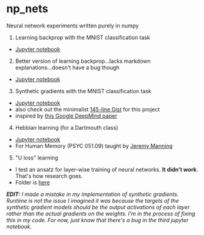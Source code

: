 # np_nets
Neural network experiments written purely in numpy

1. Learning backprop with the MNIST classification task
  * [Jupyter notebook](https://nbviewer.jupyter.org/github/greydanus/np_nets/blob/master/mnist_nn.ipynb)
2. Better version of learning backprop...lacks markdown explanations...doesn't have a bug though
  * [Jupyter notebook](https://nbviewer.jupyter.org/github/greydanus/np_nets/blob/master/numpy-mnist.ipynb)
3. Synthetic gradients with the MNIST classification task
  * [Jupyter notebook](https://nbviewer.jupyter.org/github/greydanus/np_nets/blob/master/synthetic_gradients.ipynb)
  * also check out the minimalist [145-line Gist](https://gist.github.com/greydanus/1cb90875f24015660ae91fa637f167a9) for this project
  * inspired by [this Google DeepMind paper](https://deepmind.com/blog/decoupled-neural-networks-using-synthetic-gradients/)
4. Hebbian learning (for a Dartmouth class)
  * [Jupyter notebook](https://nbviewer.jupyter.org/github/greydanus/np_nets/blob/master/hebb-pset5.ipynb)
  * For Human Memory (PSYC 051.09) taught by [Jeremy Manning](http://www.context-lab.com/)
5. "U loss" learning
  * I test an ansatz for layer-wise training of neural networks. **It didn't work**. That's how research goes.
  * Folder is [here](https://github.com/greydanus/np_nets/blob/master/uloss)

<i>**EDIT:** I made a mistake in my implementation of synthetic gradients. Runtime is not the issue I imagined it was because the targets of the synthetic gradient models should be the output activations of each layer rather than the actual gradients on the weights. I'm in the process of fixing this in my code. For now, just know that there's a bug in the third jupyter notebook.</i>
